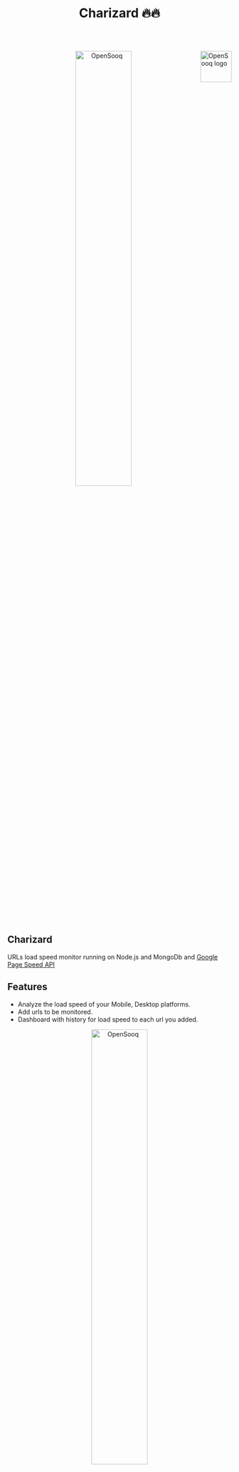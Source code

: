 
# <h1 align="center" >Charizard 🔥🔥</h1>

<br><br>

<a href="https://opensooq.com/">
    <img src="https://opensooqui2.os-cdn.com/os_web/desktop/opensooq-logo.svg" alt="OpenSooq logo" title="OpenSooq" align="right" height="70" />
</a>
<p align="center"><img src="https://img.pokemondb.net/artwork/large/charizard.jpg" title="OpenSooq" height="50%" width="50%" /></p>

## Charizard

URLs load speed monitor running on Node.js and MongoDb and [Google Page Speed API](https://developers.google.com/speed/docs/insights/v5/get-started)

## Features

* Analyze the load speed of your Mobile, Desktop platforms.
* Add urls to be monitored.
* Dashboard with history for load speed to each url you added.

<p align="center"><img src="https://i.imgur.com/fT0cUfU.jpg" title="OpenSooq" height="50%" width="50%" /></p>
<p align="center"><img src="https://i.imgur.com/qzimEsP.jpg" title="OpenSooq" height="50%" width="50%" /></p>
<p align="center"><img src="https://i.imgur.com/eyFRDCL.jpg" title="OpenSooq" height="50%" width="50%" /></p>

## Getting Started
### Installing steps

* Install [nodejs](http://nodejs.org/download/) and [mongoDb](https://docs.mongodb.com/manual/installation/)
* create a new charizard db in mongo with two collections :
  * page with unique index on name attribute.
  * page_log with index on page_id attribute.
* Create new directory for your charizard and navigate to it, clone the repo and run the web command:
  ```bash
    $ npm run web 
  ```
* add the following command to your [cron job](https://www.cyberciti.biz/faq/how-do-i-add-jobs-to-cron-under-linux-or-unix-oses/) list to be running every day to fetch the page load speed results for your urls:
    ```bash
    $ npm run cron 
  ```
  
By following above steps you will be running your own charizard. If any of these steps do not work for you, please report this as issue on this github repository and we will look into it as soon as possible!
  
  

# License

```
Copyright 2019 OpenSooq

Licensed under the Apache License, Version 2.0 (the "License");
you may not use this file except in compliance with the License.
You may obtain a copy of the License at

   http://www.apache.org/licenses/LICENSE-2.0

Unless required by applicable law or agreed to in writing, software
distributed under the License is distributed on an "AS IS" BASIS,
WITHOUT WARRANTIES OR CONDITIONS OF ANY KIND, either express or implied.
See the License for the specific language governing permissions and
limitations under the License.
